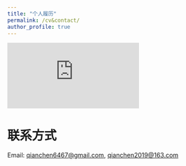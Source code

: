 ```yaml
---
title: "个人履历"
permalink: /cv&contact/
author_profile: true
---
```


<script>
  function resizeIframe(obj) {
    obj.style.height = obj.contentWindow.document.body.scrollHeight + 'px';
  }
</script>

<iframe src="https://ronalchan.github.io/files/cv/钱晨_弗吉尼亚大学研究生.pdf" frameborder="0" scrolling="no" onload="resizeIframe(this)">
 
浏览器不支持pdf在线预览，请点击下载<a href="https://ronalchan.github.io/files/cv/钱晨_弗吉尼亚大学研究生.pdf">个人简历</a>
 
</iframe>

# 联系方式
Email: qianchen6467@gmail.com, qianchen2019@163.com
